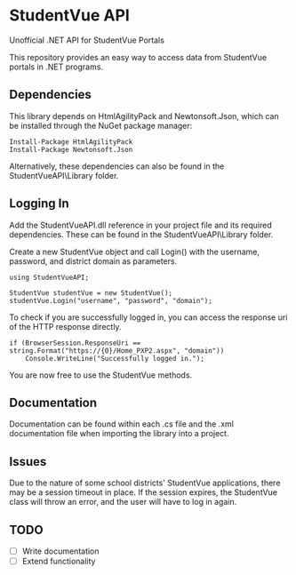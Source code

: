 # StudentVue API
Unofficial .NET API for StudentVue Portals

This repository provides an easy way to access data from StudentVue portals in .NET programs.

## Dependencies
This library depends on HtmlAgilityPack and Newtonsoft.Json, which can be installed through the NuGet package manager:
```
Install-Package HtmlAgilityPack
Install-Package Newtonsoft.Json
```
Alternatively, these dependencies can also be found in the StudentVueAPI\Library folder.

## Logging In
Add the StudentVueAPI.dll reference in your project file and its required dependencies. These can be found in the StudentVueAPI\Library folder.

Create a new StudentVue object and call Login() with the username, password, and district domain as parameters.
```
using StudentVueAPI;

StudentVue studentVue = new StudentVue();
studentVue.Login("username", "password", "domain");
```
To check if you are successfully logged in, you can access the response uri of the HTTP response directly.
```
if (BrowserSession.ResponseUri == string.Format("https://{0}/Home_PXP2.aspx", "domain")) 
    Console.WriteLine("Successfully logged in.");
```
You are now free to use the StudentVue methods.

## Documentation
Documentation can be found within each .cs file and the .xml documentation file when importing the library into a project.

## Issues
Due to the nature of some school districts' StudentVue applications, there may be a session timeout in place. If the session expires, the StudentVue class will throw an error, and the user will have to log in again.

## TODO
- [ ] Write documentation
- [ ] Extend functionality
